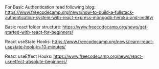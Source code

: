 For Basic Authentication read following blog:
https://www.freecodecamp.org/news/how-to-build-a-fullstack-authentication-system-with-react-express-mongodb-heroku-and-netlify/

Basic react folder structure:
https://www.freecodecamp.org/news/get-started-with-react-for-beginners/

React useState Hooks:
https://www.freecodecamp.org/news/learn-react-usestate-hook-in-10-minutes/

React useEffect Hooks:
https://www.freecodecamp.org/news/react-useeffect-absolute-beginners/

